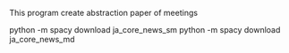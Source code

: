 This program create abstraction paper of meetings



python -m spacy download ja_core_news_sm
python -m spacy download ja_core_news_md